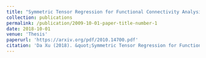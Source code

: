 ```yaml
---
title: "Symmetric Tensor Regression for Functional Connectivity Analysis"
collection: publications
permalink: /publication/2009-10-01-paper-title-number-1
date: 2018-10-01
venue: 'Thesis'
paperurl: 'https://arxiv.org/pdf/2010.14700.pdf'
citation: 'Da Xu (2018). &quot;Symmetric Tensor Regression for Functional Connectivity Analysis.&quot; <i> Thesis</i>.'
---
```

